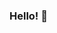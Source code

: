 ### Hello! 👋

<!--
**vivekkpatil7/vivekkpatil7** is a ✨ _special_ ✨ repository because its `README.md` (this file) appears on your GitHub profile.
I'm Vivek patil and i am currently learning data analysis and cloud computing areas
you can often find me coding, learning new stuff, and honing my skills on various areas including ✳️ Data analysis, ✳️ Data Science and ✳️ Data Visualization projects ✳️ EDA ✳️ AWS
- 💬 Ask me about Data insights and data driven solution
I also love working with different technologies & platforms and my current favorite ones are

❤️ SQL / MySQL
❤️ Python
❤️ Power BI
❤️ AWS
❤️ Tableau
Find me at
- 📫 How to reach me 
- 😄 Pronouns: ...
- ⚡ Fun fact: ...
-->

